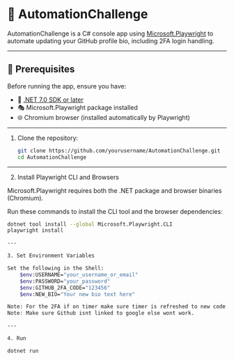# 🚀 AutomationChallenge

AutomationChallenge is a C# console app using [Microsoft.Playwright](https://playwright.dev/dotnet/) to automate updating your GitHub profile bio, including 2FA login handling.

---

## 🔧 Prerequisites

Before running the app, ensure you have:

- 🧰 [.NET 7.0 SDK or later](https://dotnet.microsoft.com/en-us/download)
- 🎭 Microsoft.Playwright package installed
- 🌐 Chromium browser (installed automatically by Playwright)

---

1. Clone the repository:

   ```bash
   git clone https://github.com/yourusername/AutomationChallenge.git
   cd AutomationChallenge

---

2. Install Playwright CLI and Browsers

Microsoft.Playwright requires both the .NET package and browser binaries (Chromium).

Run these commands to install the CLI tool and the browser dependencies:

```bash
dotnet tool install --global Microsoft.Playwright.CLI
playwright install

---

3. Set Environment Variables

Set the following in the Shell:
    $env:USERNAME="your_username_or_email"
    $env:PASSWORD="your_password"
    $env:GITHUB_2FA_CODE="123456"
    $env:NEW_BIO="Your new bio text here"

Note: For the 2FA if on timer make sure timer is refreshed to new code for proper.
Note: Make sure Github isnt linked to google else wont work.

---

4. Run

dotnet run
